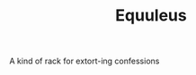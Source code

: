 ---
title: Equuleus
letter: E
permalink: "/definitions/bld-equuleus.html"
body: A kind of rack for extort-ing confessions
published_at: '2018-07-07'
source: Black's Law Dictionary 2nd Ed (1910)
layout: post
---